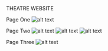 THEATRE WEBSITE

 

Page One
![alt text](https://drive.google.com/file/d/1nJzjYQGPF4miMu1Uz8icRvUQDY_3-7nT/view?usp=sharing)

Page Two
![alt text](https://drive.google.com/file/d/1dUiiZgg3Qp5sIJhbHKaKWNKBqXSRyWo1/view?usp=sharing)
![alt text](https://drive.google.com/file/d/1fZm010gayI9N90VMYdswoFTa5mAvhlFF/view?usp=sharing)
![alt text](https://drive.google.com/file/d/1HyULEhT2ywOTQem8zmqiQV-gVAWHDe_i/view?usp=sharing)

Page Three
![alt text](https://drive.google.com/file/d/19Y938IdFl_EdCem5MJ88ELhhMjZnfY_R/view?usp=sharing)
